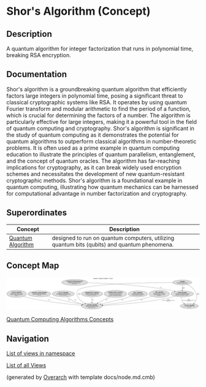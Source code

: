 
# Shor's Algorithm (Concept)
## Description
A quantum algorithm for integer factorization that runs in polynomial time, breaking RSA encryption.


## Documentation
Shor's algorithm is a groundbreaking quantum algorithm that efficiently factors large integers
         in polynomial time, posing a significant threat to classical cryptographic systems like RSA.
         It operates by using quantum Fourier transform and modular arithmetic to find the period of a function,
         which is crucial for determining the factors of a number.
         The algorithm is particularly effective for large integers, making it a powerful tool in the field of
         quantum computing and cryptography.
         Shor's algorithm is significant in the study of quantum computing as it demonstrates the potential for
         quantum algorithms to outperform classical algorithms in number-theoretic problems.
         It is often used as a prime example in quantum computing education to illustrate the principles of quantum
         parallelism, entanglement, and the concept of quantum oracles.
         The algorithm has far-reaching implications for cryptography, as it can break widely used encryption schemes
         and necessitates the development of new quantum-resistant cryptographic methods.
         Shor's algorithm is a foundational example in quantum computing, illustrating how quantum mechanics can be
         harnessed for computational advantage in number factorization and cryptography.
## Superordinates
| Concept | Description |
|---|---|
| [Quantum Algorithm](../../../software-development/quantum-computing/algorithm/quantum-algorithm.md)| designed to run on quantum computers, utilizing quantum bits (qubits) and quantum phenomena. |

## Concept Map
![Quantum Computing Algorithms Concepts](../../../software-development/quantum-computing/algorithm/concept-view.png)

[Quantum Computing Algorithms Concepts](../../../software-development/quantum-computing/algorithm/concept-view.md)


## Navigation
[List of views in namespace](./views-in-namespace.md)

[List of all Views](../../../views.md)


(generated by [Overarch](https://github.com/soulspace-org/overarch) with template docs/node.md.cmb)

